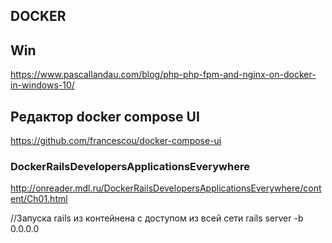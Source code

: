 ## DOCKER

## Win
https://www.pascallandau.com/blog/php-php-fpm-and-nginx-on-docker-in-windows-10/  

## Редактор docker compose UI
https://github.com/francescou/docker-compose-ui

### DockerRailsDevelopersApplicationsEverywhere
http://onreader.mdl.ru/DockerRailsDevelopersApplicationsEverywhere/content/Ch01.html

//Запуска rails из контейнена с доступом из всей сети
rails server -b 0.0.0.0